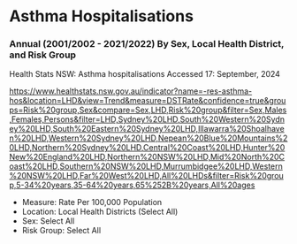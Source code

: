 # Asthma Hospitalisations
### Annual (2001/2002 - 2021/2022) By Sex, Local Health District, and Risk Group

Health Stats NSW: Asthma hospitalisations
Accessed 17: September, 2024

https://www.healthstats.nsw.gov.au/indicator?name=-res-asthma-hos&location=LHD&view=Trend&measure=DSTRate&confidence=true&groups=Risk%20group,Sex&compare=Sex,LHD,Risk%20group&filter=Sex,Males,Females,Persons&filter=LHD,Sydney%20LHD,South%20Western%20Sydney%20LHD,South%20Eastern%20Sydney%20LHD,Illawarra%20Shoalhaven%20LHD,Western%20Sydney%20LHD,Nepean%20Blue%20Mountains%20LHD,Northern%20Sydney%20LHD,Central%20Coast%20LHD,Hunter%20New%20England%20LHD,Northern%20NSW%20LHD,Mid%20North%20Coast%20LHD,Southern%20NSW%20LHD,Murrumbidgee%20LHD,Western%20NSW%20LHD,Far%20West%20LHD,All%20LHDs&filter=Risk%20group,5-34%20years,35-64%20years,65%252B%20years,All%20ages

- Measure: Rate Per 100,000 Population
- Location: Local Health Districts (Select All)
- Sex: Select All
- Risk Group: Select All